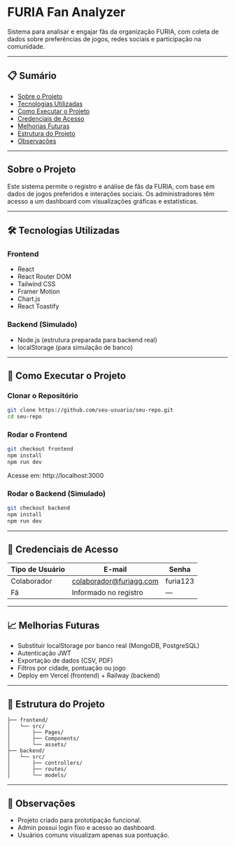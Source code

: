 # FURIA Fan Analyzer

Sistema para analisar e engajar fãs da organização FURIA, com coleta de dados sobre preferências de jogos, redes sociais e participação na comunidade.

---

## 📋 Sumário

- [Sobre o Projeto](#sobre-o-projeto)
- [Tecnologias Utilizadas](#tecnologias-utilizadas)
- [Como Executar o Projeto](#como-executar-o-projeto)
- [Credenciais de Acesso](#credenciais-de-acesso)
- [Melhorias Futuras](#melhorias-futuras)
- [Estrutura do Projeto](#estrutura-do-projeto)
- [Observações](#observações)

---

## Sobre o Projeto

Este sistema permite o registro e análise de fãs da FURIA, com base em dados de jogos preferidos e interações sociais. Os administradores têm acesso a um dashboard com visualizações gráficas e estatísticas.

---

## 🛠️ Tecnologias Utilizadas

### Frontend

- React
- React Router DOM
- Tailwind CSS
- Framer Motion
- Chart.js
- React Toastify

### Backend (Simulado)

- Node.js (estrutura preparada para backend real)
- localStorage (para simulação de banco)

---

## 🚀 Como Executar o Projeto

### Clonar o Repositório

```bash
git clone https://github.com/seu-usuario/seu-repo.git
cd seu-repo
```

### Rodar o Frontend

```bash
git checkout frontend
npm install
npm run dev
```

Acesse em: http://localhost:3000

### Rodar o Backend (Simulado)

```bash
git checkout backend
npm install
npm run dev
```

---

## 🔐 Credenciais de Acesso

| Tipo de Usuário | E-mail                      | Senha     |
|-----------------|-----------------------------|-----------|
| Colaborador     | colaborador@furiagg.com     | furia123  |
| Fã              | Informado no registro       | —         |

---

## 📈 Melhorias Futuras

- Substituir localStorage por banco real (MongoDB, PostgreSQL)
- Autenticação JWT
- Exportação de dados (CSV, PDF)
- Filtros por cidade, pontuação ou jogo
- Deploy em Vercel (frontend) + Railway (backend)

---

## 📁 Estrutura do Projeto

```plaintext
├── frontend/
│   └── src/
│       ├── Pages/
│       ├── Components/
│       └── assets/
├── backend/
│   └── src/
│       ├── controllers/
│       ├── routes/
│       └── models/
```

---

## 📝 Observações

- Projeto criado para prototipação funcional.
- Admin possui login fixo e acesso ao dashboard.
- Usuários comuns visualizam apenas sua pontuação.
